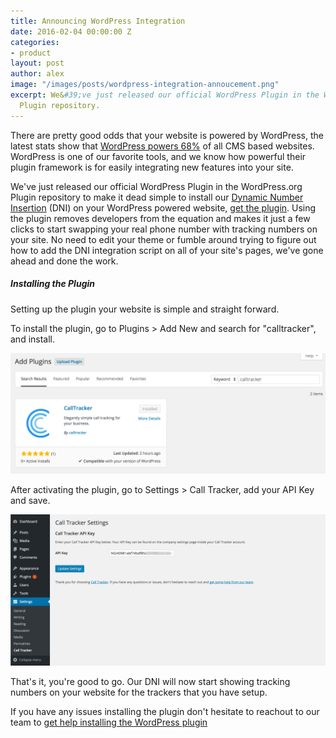 ```yaml
---
title: Announcing WordPress Integration
date: 2016-02-04 00:00:00 Z
categories:
- product
layout: post
author: alex
image: "/images/posts/wordpress-integration-annoucement.png"
excerpt: We&#39;ve just released our official WordPress Plugin in the WordPress.org
  Plugin repository.
---
```


There are pretty good odds that your website is powered by WordPress, the latest stats show that [WordPress powers 68%](http://www.opensourcecms.com/general/cms-marketshare.php) of all CMS based websites. WordPress is one of our favorite tools, and we know how powerful their plugin framework is for easily integrating new features into your site. 

We've just released our official WordPress Plugin in the WordPress.org Plugin repository to make it dead simple to install our [Dynamic Number Insertion](/integrations/dynamic-number-insertion/) (DNI) on your WordPress powered website, [get the plugin](https://wordpress.org/plugins/calltracker/). Using the plugin removes developers from the equation and makes it just a few clicks to start swapping your real phone number with tracking numbers on your site. No need to edit your theme or fumble around trying to figure out how to add the DNI integration script on all of your site's pages, we've gone ahead and done the work. 

##### Installing the Plugin
Setting up the plugin your website is simple and straight forward. 

To install the plugin, go to Plugins > Add New and search for "calltracker", and install.
<p class="text-center"><img src="/images/posts/wordpress-plugin-install.png" class="blog-content-img" alt="wordpress plugin install integration" /></p>
After activating the plugin, go to Settings > Call Tracker, add your API Key and save.
<p class="text-center"><img src="/images/posts/wordpress-screenshot-1.png" class="blog-content-img" alt="google adwords integration" /></p>

That's it, you're good to go. Our DNI will now start showing tracking numbers on your website for the trackers that you have setup. 

If you have any issues installing the plugin don't hesitate to reachout to our team to [get help installing the WordPress plugin](mailto:help@calltracker.io)

